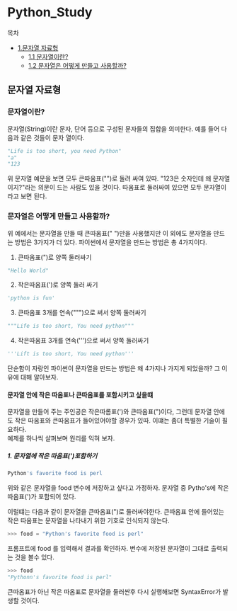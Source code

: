 # Python_Study  

목차  
- [1.문자열 자료형](#문자열-자료형)  
  - [1.1 문자열이란?](#문자열-이란?)
  - [1.2 문자열은 어떻게 만들고 사용할까?](#문자열은-어떻게-만들고-사용할까?)

  



## 문자열 자료형  

### 문자열이란?  
문자열(String)이란 문자, 단어 등으로 구성된 문자들의 집합을 의미한다. 예를 들어 다음과 같은 것들이 문자 열이다.

```python
"Life is too short, you need Python"
"a"
"123
```  

위 문자열 예문을 보면 모두 큰따옴표("")로 둘려 싸여 있따. "123은 숫자인데 왜 문자열이지?"라는 의문이 드는 사람도 있을 것이다. 따옴표로 둘러싸여 있으면 모두 문자열이라고 보면 된다.  

### 문자열은 어떻게 만들고 사용할까?  

위 예에서는 문자열을 만들 때 큰따옴표(" ")만을 사용했지만 이 외에도 문자열을 만드는 방법은 3가지가 더 있다. 파이썬에서 문자열을 만드는 방법은 총 4가지이다.  

1. 큰따옴표(")로 양쪽 둘러싸기

```python
"Hello World"
```

2. 작은따옴표(')로 양쪽 둘러 싸기

```python
'python is fun'
```

3. 큰따옴표 3개를 연속(""")으로 써서 양쪽 둘러싸기

```python
"""Life is too short, You need python"""
```

4. 작은따옴표 3개를 연속(''')으로 써서 양쪽 둘러싸기

```python
'''Lift is too short, You need python'''
```

단순함이 자랑인 파이썬이 문자열을 만드는 방법은 왜 4가지나 가지게 되었을까? 그 이유에 대해 알아보자.  

#### 문자열 안에 작은 따옴표나 큰따옴표를 포함시키고 싶을떄

문자열을 만들어 주는 주인공은 작은따롬표(')와 큰따옴표(")이다, 그런데 문자열 안에도 작은 따옴표와 큰따옴표가 들어있어야할 경우가 있따. 이떄는 좀더 특별한 기술이 필요하다.  
예제를 하나씩 살펴보며 원리를 익혀 보자.  

##### 1. 문자열에 작은 따옴표(')포함하기  
```python
Python's favorite food is perl
```

위와 같은 문자열을 food 변수에 저장하고 싶다고 가정하자. 문자열 중 Pytho's에 작은따옴표(')가 포함되어 있다.  

이럴떄는 다음과 같이 문자열을 큰따옴표(")로 둘러싸야한다. 큰따옴표 안에 들어있는 작은 따옴표는 문자열을 나타내기 위한 기호로 인식되지 않는다.  
```python
>>> food = "Python's favorite food is perl"
```
프롬프트에 food 를 입력해서 결과를 확인하자. 변수에 저장된 문자열이 그대로 출력되는 것을 볼수 있다. 
```python
>>> food
"Pythonn's favorite food is perl"
```
큰따옴표가 아닌 작은 따옴표로 문자열을 둘러싼후 다시 실행해보면 SyntaxError가 발생할 것이다.  












